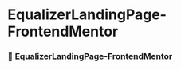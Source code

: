 # EqualizerLandingPage-FrontendMentor

### 🚀 [EqualizerLandingPage-FrontendMentor](https://kevencb.github.io/Equalizer-LandingPage-FrontendMentor/)
